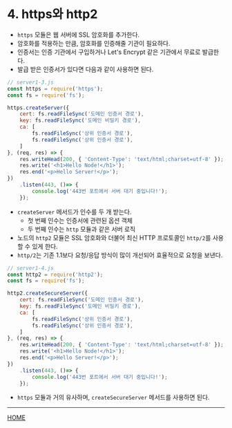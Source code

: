 # 4. https와 http2

- `https` 모듈은 웹 서버에 SSL 암호화를 추가한다.
- 암호화를 적용하는 만큼, 암호화를 인증해줄 기관이 필요하다.
- 인증서는 인증 기관에서 구입하거나 Let's Encrypt 같은 기관에서 무료로 발급한다.
- 발급 받은 인증서가 있다면 다음과 같이 사용하면 된다.

```js
// server1-3.js
const https = require('https');
const fs = require('fs');

https.createServer({
    cert: fs.readFileSync('도메인 인증서 경로'),
    key: fs.readFileSync('도메인 비밀키 경로'),
    ca: [
        fs.readFileSync('상위 인증서 경로'),
        fs.readFileSync('상위 인증서 경로'),
    ]
}, (req, res) => {
    res.writeHead(200, { 'Content-Type': 'text/html;charset=utf-8' });
    res.write('<h1>Hello Node!</h1>');
    res.end('<p>Hello Server!</p>');
})
    .listen(443, ()=> {
        console.log('443번 포트에서 서버 대기 중입니다!');
    });
```

- `createServer` 메서드가 인수를 두 개 받는다.
    - 첫 번째 인수는 인증서에 관련된 옵션 객체
    - 두 번째 인수는 `http` 모듈과 같은 서버 로직
- 노드의 `http2` 모듈은 SSL 암호화와 더불어 최신 HTTP 프로토콜인 `http/2`를 사용할 수 있게 한다.
- `http/2`는 기존 1.1보다 요청/응답 방식이 많이 개선되어 효율적으로 요청을 보낸다.
  
```js
// server1-4.js
const http2 = require('http2');
const fs = require('fs');

http2.createSecureServer({
    cert: fs.readFileSync('도메인 인증서 경로'),
    key: fs.readFileSync('도메인 비밀키 경로'),
    ca: [
        fs.readFileSync('상위 인증서 경로'),
        fs.readFileSync('상위 인증서 경로'),
    ]
}, (req, res) => {
    res.writeHead(200, { 'Content-Type': 'text/html;charset=utf-8' });
    res.write('<h1>Hello Node!</h1>');
    res.end('<p>Hello Server!</p>');
})
    .listen(443, ()=> {
        console.log('443번 포트에서 서버 대기 중입니다!');
    });
```

- `https` 모듈과 거의 유사하며, `createSecureServer` 메서드를 사용하면 된다.

-----
[HOME](./index.md)